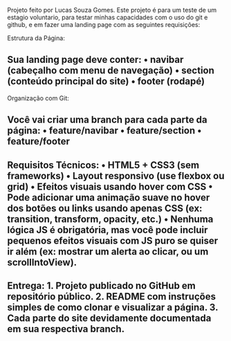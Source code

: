 Projeto feito por Lucas Souza Gomes.
Este projeto é para um teste de um estagio voluntario, para testar minhas capacidades com o uso do git e github, e em fazer uma landing page com as seguintes requisições:

Estrutura da Página:

Sua landing page deve conter:
	•	navibar (cabeçalho com menu de navegação)
	•	section (conteúdo principal do site)
	•	footer (rodapé)
-------------------------------------------------------


Organização com Git:

Você vai criar uma branch para cada parte da página:
	•	feature/navibar
	•	feature/section
	•	feature/footer
-------------------------------------------------------


Requisitos Técnicos:
	•	HTML5 + CSS3 (sem frameworks)
	•	Layout responsivo (use flexbox ou grid)
	•	Efeitos visuais usando hover com CSS
	•	Pode adicionar uma animação suave no hover dos botões ou links usando apenas CSS (ex: transition, transform, opacity, etc.)
	•	Nenhuma lógica JS é obrigatória, mas você pode incluir pequenos efeitos visuais com JS puro se quiser ir além (ex: mostrar um alerta ao clicar, ou um scrollIntoView).
-------------------------------------------------------


Entrega:
	1.	Projeto publicado no GitHub em repositório público.
	2.	README com instruções simples de como clonar e visualizar a página.
	3.	Cada parte do site devidamente documentada em sua respectiva branch.
-------------------------------------------------------    
